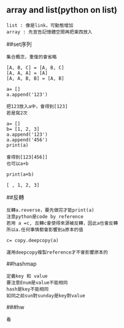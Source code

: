 ## array and list(python on list)

    list : 像是link，可動態增加
    array : 先宣告記憶體空間再把東西放入

##set序列

    集合概念，重復的會省略

    [A, B, C] = [A, B, C]
    [A, A, A] = [A]
    [A, A, B, B] = [A, B]

    a= []
    a.append('123')

    把123放入a中，會得到[123]
    若是寫2次
    
    a= []
    b= [1, 2, 3]
    a.append('123')
    a.append('456')
    print(a)
    
    會得到[123[456]]    
    也可以a+b

    print(a+b)

    [ , 1, 2, 3]

##反轉
    
    反轉a.reverse，要先做完才能print(a)
    注意python是code by reference
    若用 a =c, 反轉c會使得來源被反轉，因此a也會反轉
    所以a.任何事情都會影響到a原本的值

    c= copy.deepcopy(a)

	運用deepcopy複製reference才不會影響原本的

##hashmap
	
	定義key 和 value
	要注意Enum是value不能相同
	hash是key不能相同
	如同之前sun對sunday是key對value
  
  ###hw 
	
	看 
  


